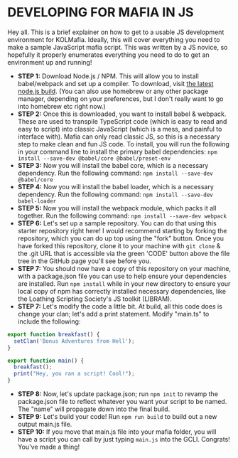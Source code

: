 # DEVELOPING FOR MAFIA IN JS

Hey all. This is a brief explainer on how to get to a usable JS development environment for KOLMafia. Ideally, this will cover everything you need to make a sample JavaScript mafia script. This was written by a JS novice, so hopefully it properly enumerates everything you need to do to get an environment up and running!

- **STEP 1:** Download Node.js / NPM. This will allow you to install babel/webpack and set up a compiler. To download, visit [the latest node.js build](https://nodejs.org/en/). (You can also use homebrew or any other package manager, depending on your preferences, but I don't really want to go into homebrew etc right now.)
- **STEP 2:** Once this is downloaded, you want to install babel & webpack. These are used to transpile TypeScript code (which is easy to read and easy to script) into classic JavaScript (which is a mess, and painful to interface with). Mafia can only read classic JS, so this is a necessary step to make clean and fun JS code. To install, you will run the following in your command line to install the primary babel dependencies: `npm install --save-dev @babel/core @babel/preset-env`
- **STEP 3:** Now you will install the babel core, which is a necessary dependency. Run the following command: `npm install --save-dev @babel/core`
- **STEP 4:** Now you will install the babel loader, which is a necessary dependency. Run the following command: `npm install --save-dev babel-loader`
- **STEP 5:** Now you will install the webpack module, which packs it all together. Run the following command: `npm install --save-dev webpack`
- **STEP 6:** Let's set up a sample repository. You can do that using this starter repository right here! I would recommend starting by forking the repository, which you can do up top using the "fork" button. Once you have forked this repository, clone it to your machine with `git clone` & the .git URL that is accessible via the green 'CODE' button above the file tree in the GitHub page you'll see before you.
- **STEP 7:** You should now have a copy of this repository on your machine, with a package.json file you can use to help ensure your dependencies are installed. Run `npm install` while in your new directory to ensure your local copy of npm has correctly installed necessary dependencies, like the Loathing Scripting Society's JS toolkit (LIBRAM). 
- **STEP 7:** Let's modify the code a little bit. At build, all this code does is change your clan; let's add a print statement. Modify "main.ts" to include the following:
```js
export function breakfast() {
  setClan('Bonus Adventures from Hell');
}

export function main() {
  breakfast();
  print("Hey, you ran a script! Cool!");
}
```
- **STEP 8:** Now, let's update package.json; run `npm init` to revamp the package.json file to reflect whatever you want your script to be named. The "name" will propagate down into the final build. 
- **STEP 9:** Let's build your code! Run `npm run build` to build out a new output main.js file.
- **STEP 10:** If you move that main.js file into your mafia folder, you will have a script you can call by just typing `main.js` into the GCLI. Congrats! You've made a thing!